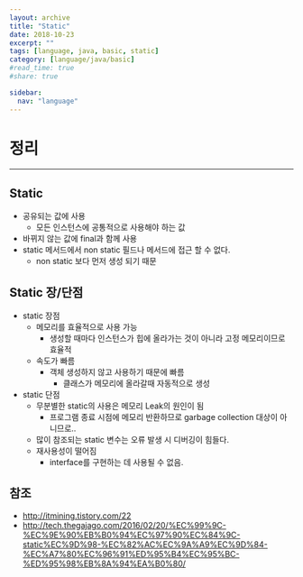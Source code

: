 ```yaml
---
layout: archive
title: "Static"
date: 2018-10-23
excerpt: ""
tags: [language, java, basic, static]
category: [language/java/basic]
#read_time: true
#share: true

sidebar:
  nav: "language"
---
```


# 정리

* * *

## Static

* 공유되는 값에 사용
  * 모든 인스턴스에 공통적으로 사용해야 하는 값
* 바뀌지 않는 값에 final과 함께 사용
* static 메서드에서 non static 필드나 메서드에 접근 할 수 없다.
  * non static 보다 먼저 생성 되기 때문

## Static 장/단점

* static 장점
  * 메모리를 효율적으로 사용 가능
    * 생성할 때마다 인스턴스가 힙에 올라가는 것이 아니라 고정 메모리이므로 효율적
  * 속도가 빠름
    * 객체 생성하지 않고 사용하기 때문에 빠름
      * 클래스가 메모리에 올라갈때 자동적으로 생성
* static 단점
  * 무분별한 static의 사용은 메모리 Leak의 원인이 됨
    * 프로그램 종료 시점에 메모리 반환하므로 garbage collection 대상이 아니므로..
  * 많이 참조되는 static 변수는 오류 발생 시 디버깅이 힘들다.
  * 재사용성이 떨어짐
    * interface를 구현하는 데 사용될 수 없음.

## 참조

* <http://itmining.tistory.com/22>
* <http://tech.thegajago.com/2016/02/20/%EC%99%9C-%EC%9E%90%EB%B0%94%EC%97%90%EC%84%9C-static%EC%9D%98-%EC%82%AC%EC%9A%A9%EC%9D%84-%EC%A7%80%EC%96%91%ED%95%B4%EC%95%BC-%ED%95%98%EB%8A%94%EA%B0%80/>